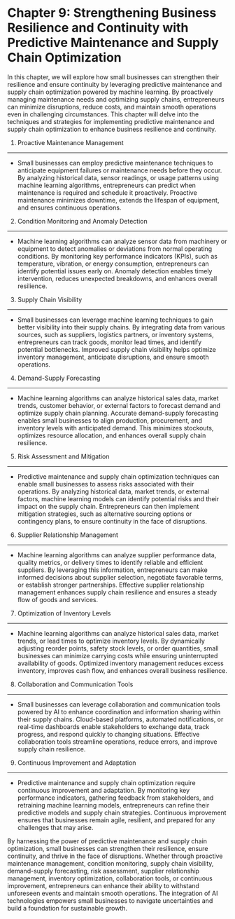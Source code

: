 Chapter 9: Strengthening Business Resilience and Continuity with Predictive Maintenance and Supply Chain Optimization
=====================================================================================================================

In this chapter, we will explore how small businesses can strengthen their resilience and ensure continuity by leveraging predictive maintenance and supply chain optimization powered by machine learning. By proactively managing maintenance needs and optimizing supply chains, entrepreneurs can minimize disruptions, reduce costs, and maintain smooth operations even in challenging circumstances. This chapter will delve into the techniques and strategies for implementing predictive maintenance and supply chain optimization to enhance business resilience and continuity.

1. Proactive Maintenance Management
-----------------------------------

* Small businesses can employ predictive maintenance techniques to anticipate equipment failures or maintenance needs before they occur. By analyzing historical data, sensor readings, or usage patterns using machine learning algorithms, entrepreneurs can predict when maintenance is required and schedule it proactively. Proactive maintenance minimizes downtime, extends the lifespan of equipment, and ensures continuous operations.

2. Condition Monitoring and Anomaly Detection
---------------------------------------------

* Machine learning algorithms can analyze sensor data from machinery or equipment to detect anomalies or deviations from normal operating conditions. By monitoring key performance indicators (KPIs), such as temperature, vibration, or energy consumption, entrepreneurs can identify potential issues early on. Anomaly detection enables timely intervention, reduces unexpected breakdowns, and enhances overall resilience.

3. Supply Chain Visibility
--------------------------

* Small businesses can leverage machine learning techniques to gain better visibility into their supply chains. By integrating data from various sources, such as suppliers, logistics partners, or inventory systems, entrepreneurs can track goods, monitor lead times, and identify potential bottlenecks. Improved supply chain visibility helps optimize inventory management, anticipate disruptions, and ensure smooth operations.

4. Demand-Supply Forecasting
----------------------------

* Machine learning algorithms can analyze historical sales data, market trends, customer behavior, or external factors to forecast demand and optimize supply chain planning. Accurate demand-supply forecasting enables small businesses to align production, procurement, and inventory levels with anticipated demand. This minimizes stockouts, optimizes resource allocation, and enhances overall supply chain resilience.

5. Risk Assessment and Mitigation
---------------------------------

* Predictive maintenance and supply chain optimization techniques can enable small businesses to assess risks associated with their operations. By analyzing historical data, market trends, or external factors, machine learning models can identify potential risks and their impact on the supply chain. Entrepreneurs can then implement mitigation strategies, such as alternative sourcing options or contingency plans, to ensure continuity in the face of disruptions.

6. Supplier Relationship Management
-----------------------------------

* Machine learning algorithms can analyze supplier performance data, quality metrics, or delivery times to identify reliable and efficient suppliers. By leveraging this information, entrepreneurs can make informed decisions about supplier selection, negotiate favorable terms, or establish stronger partnerships. Effective supplier relationship management enhances supply chain resilience and ensures a steady flow of goods and services.

7. Optimization of Inventory Levels
-----------------------------------

* Machine learning algorithms can analyze historical sales data, market trends, or lead times to optimize inventory levels. By dynamically adjusting reorder points, safety stock levels, or order quantities, small businesses can minimize carrying costs while ensuring uninterrupted availability of goods. Optimized inventory management reduces excess inventory, improves cash flow, and enhances overall business resilience.

8. Collaboration and Communication Tools
----------------------------------------

* Small businesses can leverage collaboration and communication tools powered by AI to enhance coordination and information sharing within their supply chains. Cloud-based platforms, automated notifications, or real-time dashboards enable stakeholders to exchange data, track progress, and respond quickly to changing situations. Effective collaboration tools streamline operations, reduce errors, and improve supply chain resilience.

9. Continuous Improvement and Adaptation
----------------------------------------

* Predictive maintenance and supply chain optimization require continuous improvement and adaptation. By monitoring key performance indicators, gathering feedback from stakeholders, and retraining machine learning models, entrepreneurs can refine their predictive models and supply chain strategies. Continuous improvement ensures that businesses remain agile, resilient, and prepared for any challenges that may arise.

By harnessing the power of predictive maintenance and supply chain optimization, small businesses can strengthen their resilience, ensure continuity, and thrive in the face of disruptions. Whether through proactive maintenance management, condition monitoring, supply chain visibility, demand-supply forecasting, risk assessment, supplier relationship management, inventory optimization, collaboration tools, or continuous improvement, entrepreneurs can enhance their ability to withstand unforeseen events and maintain smooth operations. The integration of AI technologies empowers small businesses to navigate uncertainties and build a foundation for sustainable growth.
